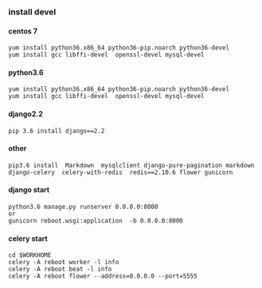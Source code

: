 ### install devel

#### centos 7
```
yum install python36.x86_64 python36-pip.noarch python36-devel
yum install gcc libffi-devel  openssl-devel mysql-devel
```

#### python3.6
```
yum install python36.x86_64 python36-pip.noarch python36-devel
yum install gcc libffi-devel  openssl-devel mysql-devel
```

#### django2.2
```
pip 3.6 install django==2.2
```

#### other 
```
pip3.6 install  Markdown  mysqlclient django-pure-pagination markdown django-celery  celery-with-redis  redis==2.10.6 flower gunicorn
```
#### django start
```
python3.6 manage.py runserver 0.0.0.0:8000
or
gunicorn reboot.wsgi:application  -b 0.0.0.0:8000
```
#### celery start 
```
cd $WORKHOME
celery -A reboot worker -l info
celery -A reboot beat -l info
celery -A reboot flower --address=0.0.0.0 --port=5555
```


